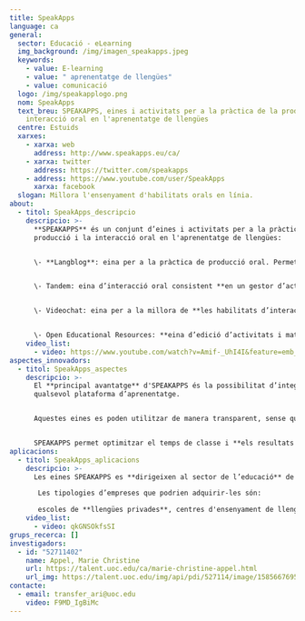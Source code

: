 ```yaml
---
title: SpeakApps
language: ca
general:
  sector: Educació - eLearning
  img_background: /img/imagen_speakapps.jpeg
  keywords:
    - value: E-learning
    - value: " aprenentatge de llengües"
    - value: comunicació
  logo: /img/speakapplogo.png
  nom: SpeakApps
  text_breu: SPEAKAPPS, eines i activitats per a la pràctica de la producció i
    interacció oral en l'aprenentatge de llengües
  centre: Estuids
  xarxes:
    - xarxa: web
      address: http://www.speakapps.eu/ca/
    - xarxa: twitter
      address: https://twitter.com/speakapps
    - address: https://www.youtube.com/user/SpeakApps
      xarxa: facebook
  slogan: Millora l'ensenyament d'habilitats orals en línia.
about:
  - titol: SpeakApps_descripcio
    descripcio: >-
      **SPEAKAPPS** és un conjunt d’eines i activitats per a la pràctica de la
      producció i la interacció oral en l'aprenentatge de llengües: 


      \- **Langblog**: eina per a la pràctica de producció oral. Permet fer presentacions individuals de manera asíncrona amb una estructura similar a la d’un bloc. 


      \- Tandem: eina d’interacció oral consistent **en un gestor d’activitats desenvolupat** per treballar en parelles d’estudiants a distància. Distribueix materials en temps real, creant un context comunicatiu per potenciar la interacció entre els estudiants.


      \- Videochat: eina per a la millora de **les habilitats d’interacció oral**. Es tracta d’un sistema de videoconferència per a grups reduïts. 


      \- Open Educational Resources: **eina d’edició d’activitats i materials** per a l’ensenyament de llengües en línia. Aquesta eina compta amb un repositori d’activitats i materials amb la possibilitat de fer voltis per diferents criteris (idiomes, tipologies d’activitats, etc.)
    video_list:
      - video: https://www.youtube.com/watch?v=Amif-_UhI4I&feature=emb_logo
aspectes_innovadors:
  - titol: SpeakApps_aspectes
    descripcio: >-
      El **principal avantatge** d'SPEAKAPPS és la possibilitat d’integrar-se a
      qualsevol plataforma d’aprenentatge. 


      Aquestes eines es poden utilitzar de manera transparent, sense que l’estudiant hagi de fer log in cada vegada que vol utilitzar una de les eines. **Les eines són aplicables** tant a la formació en línia com a la presencial o semipresencial. 


      SPEAKAPPS permet optimitzar el temps de classe i **els resultats obtinguts** en l’aprenentatge.
aplicacions:
  - titol: SpeakApps_aplicacions
    descripcio: >-
      Les eines SPEAKAPPS es **dirigeixen al sector de l’educació** de llengües.

       Les tipologies d’empreses que podrien adquirir-les són:

       escoles de **llengües privades**, centres d'ensenyament de llengües en general i universitats.
    video_list:
      - video: qkGNSOkfsSI
grups_recerca: []
investigadors:
  - id: "52711402"
    name: Appel, Marie Christine
    url: https://talent.uoc.edu/ca/marie-christine-appel.html
    url_img: https://talent.uoc.edu/img/api/pdi/527114/image/1585667695024
contacte:
  - email: transfer_ari@uoc.edu
    video: F9MD_IgBiMc
---
```

